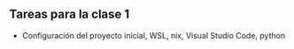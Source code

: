 ## Tareas para la clase 1

- Configuración del proyecto inicial, WSL, nix, Visual Studio Code, python